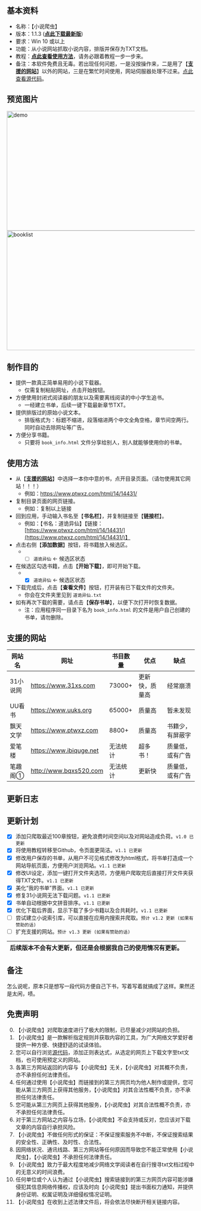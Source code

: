 
## **基本资料**
* 名称：【小说爬虫】
* 版本：1.1.3 ([**点此下载最新版**](https://github.com/Henryyy-Hung/Web-Crawler-of-Chinese-Fiction/raw/main/exe/%E5%B0%8F%E8%AF%B4%E7%88%AC%E8%99%ABv1.1.3.exe))
* 要求：Win 10 或以上
* 功能：从小说网站抓取小说内容，排版并保存为TXT文档。
* 教程：[**点此查看使用方法**](#使用方法)，请务必跟着教程一步一步来。
* 备注：本软件免费且无毒。若出现任何问题，一是没按操作来，二是用了【[**支援的网站**](#支援的网站 "Goto 支援的网站")】以外的网站，三是在繁忙时间使用，网站伺服器处理不过来。[点此查看源代码](https://github.com/Henryyy-Hung/Web-Crawler-of-Chinese-Fiction/tree/main/src)。

## **预览图片**
<img src="https://user-images.githubusercontent.com/78750074/179153333-c544e2c9-b499-43d4-96a2-79edf1a1ee0c.jpg" alt="demo" width="640" height="320" />
<img src="https://user-images.githubusercontent.com/78750074/183026472-bc158ebd-0a68-4422-a905-0cc61eae55d7.png" alt="booklist" width="640" height="320" />


## **制作目的**
* 提供一款真正简单易用的小说下载器。
  * 仅需复制粘贴网址，点击开始按钮。
* 方便使用封闭式阅读器的朋友以及需要离线阅读的中小学生追书。
  * 一经建立书单，后续一键下载最新章节TXT。
* 提供排版过的原始小说文本。
  * 排版格式为：标题不缩进，段落缩进两个中文全角空格，章节间空两行。同时自动去除网址等广告。
* 方便分享书籍。
  * 只要将 `book_info.html` 文件分享给别人，别人就能够使用你的书单。

## **使用方法**
* 从【[**支援的网站**](#支援的网站 "Goto 支援的网站")】中选择一本你中意的书，点开目录页面。（请勿使用其它网站！！！）
  * 例如：https://www.ptwxz.com/html/14/14431/
* 复制目录页面的网页链接。
  * 例如：复制以上链接
* 回到应用，手动输入书名至【**书名栏**】，并复制链接至【**链接栏**】。
  * 例如：【书名：道诡异仙】【链接：[https://www.ptwxz.com/html/14/14431/](https://www.ptwxz.com/html/14/14431/)】
* 点击右侧【**添加数据**】按钮，将书籍放入候选区。
  * - [ ] `道诡异仙` <- 候选区状态
* 在候选区勾选书籍，点击【**开始下载**】，即可开始下载。
  * - [X] `道诡异仙` <- 候选区状态
* 下载完成后，点击【**查看文件**】按钮，打开装有已下载文件的文件夹。
  * 你会在文件夹里见到 `道诡异仙.txt`
* 如有再次下载的需要，请点击【**保存书单**】，以便下次打开时恢复数据。
  * 注：应用程序同一目录下名为 `book_info.html` 的文件是用户自己创建的书单，请勿删除。

## **支援的网站**
网站名|网址|书目数量|优点|缺点
-----|----|-------|----|----
31小说网|https://www.31xs.com|73000+|更新快，质量高| 经常崩溃
UU看书|https://www.uuks.org|65000+|质量高|暂未发现
飘天文学|https://www.ptwxz.com|8800+|质量高|书籍少，有屏蔽字
爱笔楼|https://www.ibiquge.net|无法统计|超多书！|质量低，或有广告
笔趣阁①|http://www.bqxs520.com|无法统计|更新快|质量低，或有广告

## **更新日志**

## **更新计划**
- [X] 添加只爬取最近100章按钮，避免浪费时间空间以及对网站造成负荷。`v1.0 已更新`
- [X] 将使用教程转移至Github，令页面更简洁。`v1.1 已更新`
- [X] 修改用户保存的书单，从用户不可见格式修改为html格式，将书单打造成一个网站导航页面，方便用户浏览网站。`v1.1 已更新`
- [X] 修改UI设定，添加一键打开文件夹选项，方便用户爬取完后直接打开文件夹获得TXT文件。`v1.1 已更新`
- [X] 美化“我的书单”界面。`v1.1 已更新`
- [X] 修复31小说网无法下载问题。`v1.1 已更新`
- [X] 书单自动根据中文拼音排序。`v1.1 已更新`
- [X] 优化下载后界面，显示下载了多少书籍以及合共耗时。`v1.1 已更新`
- [ ] 尝试建立小说索引库，可以直接在应用内搜索并爬取。`预计 v1.2 更新 (如果有赞助的话)`
- [ ] 扩充支援的网站。`预计 v1.3 更新 (如果有赞助的话)`

后续版本不会有大更新，但还是会根据我自己的使用情况有更新。|
--------------------------------------------------------|

## **备注**
怎么说呢，原本只是想写一段代码方便自己下书，写着写着就搞成了这样。果然还是太闲，啧。

## **免责声明**
0. 【小说爬虫】对爬取速度进行了极大的限制，已尽量减少对网站的负担。
1. 【小说爬虫】是一款解析指定规则并获取内容的工具，为广大网络文学爱好者提供一种方便、快捷舒适的试读体验。
2. 您可以自行浏览[源代码](https://github.com/Henryyy-Hung/Web-Spider-of-Chinese-Fiction/blob/main/src/NovelSpider.py)，添加正则表达式，从选定的网页上下载文字至txt文档，也可使用预定义的网站。
3. 各第三方网站返回的内容与【小说爬虫】无关，【小说爬虫】对其概不负责，亦不承担任何法律责任。
4. 任何通过使用【小说爬虫】而链接到的第三方网页均为他人制作或提供，您可能从第三方网页上获得其他服务，【小说爬虫】对其合法性概不负责，亦不承担任何法律责任。
5. 您可能从第三方网页上获得其他服务，【小说爬虫】对其合法性概不负责，亦不承担任何法律责任。
6. 对于第三方网站之内容与立场，【小说爬虫】不会支持或反对，您应该对下载文章的内容自行承担风险。
7. 【小说爬虫】不做任何形式的保证：不保证搜索服务不中断，不保证搜索结果的安全性、正确性、及时性、合法性。
8. 因网络状况、通讯线路、第三方网站等任何原因而导致您不能正常使用【小说爬虫】，【小说爬虫】不承担任何法律责任。
9. 【小说爬虫】致力于最大程度地减少网络文学阅读者在自行搜寻txt文档过程中的无意义的时间浪费。
10. 任何单位或个人认为通过【小说爬虫】搜索链接到的第三方网页内容可能涉嫌侵犯其信息网络传播权，应该及时向【小说爬虫】提出书面权力通知，并提供身份证明、权属证明及详细侵权情况证明。
11. 【小说爬虫】在收到上述法律文件后，将会依法尽快断开相关链接内容。
